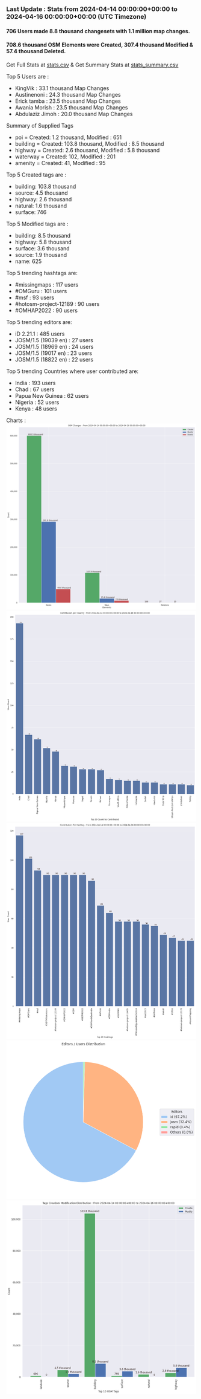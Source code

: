 ### Last Update : Stats from 2024-04-14 00:00:00+00:00 to 2024-04-16 00:00:00+00:00 (UTC Timezone)

#### 706 Users made 8.8 thousand changesets with 1.1 million map changes.
#### 708.6 thousand OSM Elements were Created, 307.4 thousand Modified & 57.4 thousand Deleted.
Get Full Stats at [stats.csv](/stats/hotosm/Daily/stats.csv)
 & Get Summary Stats at [stats_summary.csv](/stats/hotosm/Daily/stats_summary.csv)

Top 5 Users are : 
- KingVik : 33.1 thousand Map Changes
- Austinenoni : 24.3 thousand Map Changes
- Erick tamba : 23.5 thousand Map Changes
- Awania Morish : 23.5 thousand Map Changes
- Abdulaziz Jimoh : 20.0 thousand Map Changes

Summary of Supplied Tags
- poi = Created: 1.2 thousand, Modified : 651
- building = Created: 103.8 thousand, Modified : 8.5 thousand
- highway = Created: 2.6 thousand, Modified : 5.8 thousand
- waterway = Created: 102, Modified : 201
- amenity = Created: 41, Modified : 95


Top 5 Created tags are :
- building: 103.8 thousand
- source: 4.5 thousand
- highway: 2.6 thousand
- natural: 1.6 thousand
- surface: 746


Top 5 Modified tags are :
- building: 8.5 thousand
- highway: 5.8 thousand
- surface: 3.6 thousand
- source: 1.9 thousand
- name: 625


Top 5 trending hashtags are:
- #missingmaps : 117 users
- #OMGuru : 101 users
- #msf : 93 users
- #hotosm-project-12189 : 90 users
- #OMHAP2022 : 90 users


Top 5 trending editors are:
- iD 2.21.1 : 485 users
- JOSM/1.5 (19039 en) : 27 users
- JOSM/1.5 (18969 en) : 24 users
- JOSM/1.5 (19017 en) : 23 users
- JOSM/1.5 (18822 en) : 22 users


Top 5 trending Countries where user contributed are:
- India : 193 users
- Chad : 67 users
- Papua New Guinea : 62 users
- Nigeria : 52 users
- Kenya : 48 users


 Charts : 
![Alt text](./stats_osm_changes.png) 
![Alt text](./stats_users_per_country.png) 
![Alt text](./stats_users_per_hashtag.png) 
![Alt text](./stats_editors_pie_chart.png) 
![Alt text](./stats_tags.png) 
